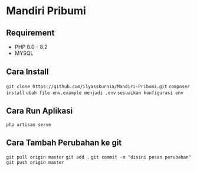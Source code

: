 # Mandiri Pribumi

## Requirement

- PHP 8.0 - 8.2
- MYSQL

## Cara Install

`git clone https://github.com/ilyasskurnia/Mandiri-Pribumi.git`
`composer install`
`ubah file env.example menjadi .env`
`sesuaikan konfigurasi env`

## Cara Run Aplikasi

`php artisan serve`

## Cara Tambah Perubahan ke git
`git pull origin master`
`git add .`
`git commit -m "disini pesan perubahan"`
`git push origin master`